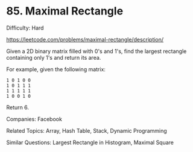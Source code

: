 # 85. Maximal Rectangle

Difficulty: Hard

https://leetcode.com/problems/maximal-rectangle/description/

Given a 2D binary matrix filled with 0's and 1's, find the largest rectangle containing only 1's and return its area.

For example, given the following matrix:
```
1 0 1 0 0
1 0 1 1 1
1 1 1 1 1
1 0 0 1 0
```
Return 6.

Companies: Facebook

Related Topics: Array, Hash Table, Stack, Dynamic Programming

Similar Questions: Largest Rectangle in Histogram, Maximal Square
